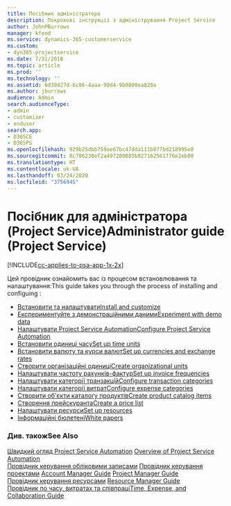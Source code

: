 ```yaml
---
title: Посібник адміністратора
description: Покрокові інструкції з адміністрування Project Service
author: JohnPBurrows
manager: kfend
ms.service: dynamics-365-customerservice
ms.custom:
- dyn365-projectservice
ms.date: 7/31/2018
ms.topic: article
ms.prod: ''
ms.technology: ''
ms.assetid: 6d30427d-6c86-4aaa-99d4-9b0800ea820a
ms.author: jburrows
audience: Admin
search.audienceType:
- admin
- customizer
- enduser
search.app:
- D365CE
- D365PS
ms.openlocfilehash: 929b25dbb759ae67bc47dda111b877bd218995e0
ms.sourcegitcommit: 8c786230ef2a497280885b827162561776e2eb00
ms.translationtype: HT
ms.contentlocale: uk-UA
ms.lasthandoff: 03/24/2020
ms.locfileid: "3756945"
---
```

# <a name="administrator-guide-project-service"></a><span data-ttu-id="baa4d-103">Посібник для адміністратора (Project Service)</span><span class="sxs-lookup"><span data-stu-id="baa4d-103">Administrator guide (Project Service)</span></span>

[!INCLUDE[cc-applies-to-psa-app-1x-2x](../includes/cc-applies-to-psa-app-1x-2x.md)]

<span data-ttu-id="baa4d-104">Цей провідник ознайомить вас із процесом встановлювання та налаштування:</span><span class="sxs-lookup"><span data-stu-id="baa4d-104">This guide takes you through the process of installing and configuing :</span></span>  
  
- [<span data-ttu-id="baa4d-105">Встановити та налаштувати</span><span class="sxs-lookup"><span data-stu-id="baa4d-105">Install and customize</span></span>](install-customize.md)
- [<span data-ttu-id="baa4d-106">Експериментуйте з демонстраційними даними</span><span class="sxs-lookup"><span data-stu-id="baa4d-106">Experiment with demo data</span></span>](use-demo-data.md)
- [<span data-ttu-id="baa4d-107">Налаштувати Project Service Automation</span><span class="sxs-lookup"><span data-stu-id="baa4d-107">Configure Project Service Automation</span></span>](configure.md)
- [<span data-ttu-id="baa4d-108">Встановити одиниці часу</span><span class="sxs-lookup"><span data-stu-id="baa4d-108">Set up time units</span></span>](set-up-time-units.md)
- [<span data-ttu-id="baa4d-109">Встановити валюту та курси валют</span><span class="sxs-lookup"><span data-stu-id="baa4d-109">Set up currencies and exchange rates</span></span>](set-up-currencies-exchange-rates.md)
- [<span data-ttu-id="baa4d-110">Створити організаційні одиниці</span><span class="sxs-lookup"><span data-stu-id="baa4d-110">Create organizational units</span></span>](create-organizational-units.md)
- [<span data-ttu-id="baa4d-111">Налаштувати частоту рахунків-фактур</span><span class="sxs-lookup"><span data-stu-id="baa4d-111">Set up invoice frequencies</span></span>](set-up-invoice-frequencies.md)
- [<span data-ttu-id="baa4d-112">Налаштувати категорії транзакцій</span><span class="sxs-lookup"><span data-stu-id="baa4d-112">Configure transaction categories</span></span>](configure-transaction-categories.md)
- [<span data-ttu-id="baa4d-113">Налаштувати категорії витрат</span><span class="sxs-lookup"><span data-stu-id="baa4d-113">Configure expense categories</span></span>](configure-expense-categories.md)
- [<span data-ttu-id="baa4d-114">Створити об'єкти каталогу продуктів</span><span class="sxs-lookup"><span data-stu-id="baa4d-114">Create product catalog items</span></span>](create-product-catalog-items.md)
- [<span data-ttu-id="baa4d-115">Створення прейскуранта</span><span class="sxs-lookup"><span data-stu-id="baa4d-115">Create a price list</span></span>](create-price-list.md)
- [<span data-ttu-id="baa4d-116">Налаштувати ресурси</span><span class="sxs-lookup"><span data-stu-id="baa4d-116">Set up resources</span></span>](set-up-resources.md)
- [<span data-ttu-id="baa4d-117">Інформаційні бюлетені</span><span class="sxs-lookup"><span data-stu-id="baa4d-117">White papers</span></span>](white-papers.md)
  
### <a name="see-also"></a><span data-ttu-id="baa4d-118">Див. також</span><span class="sxs-lookup"><span data-stu-id="baa4d-118">See Also</span></span>  
 <span data-ttu-id="baa4d-119">[Швидкий огляд Project Service Automation](../project-service/overview.md)  </span><span class="sxs-lookup"><span data-stu-id="baa4d-119">[Overview of Project Service Automation](../project-service/overview.md)  </span></span>  
 <span data-ttu-id="baa4d-120">[Провідник керування обліковими записами](../project-service/account-manager-guide.md) [Провідник керування проектами](../project-service/project-manager-guide.md) </span><span class="sxs-lookup"><span data-stu-id="baa4d-120">[Account Manager Guide](../project-service/account-manager-guide.md) [Project Manager Guide](../project-service/project-manager-guide.md) </span></span>  
 <span data-ttu-id="baa4d-121">[Провідник керування ресурсами](../project-service/resource-manager-guide.md) </span><span class="sxs-lookup"><span data-stu-id="baa4d-121">[Resource Manager Guide](../project-service/resource-manager-guide.md) </span></span>  
 [<span data-ttu-id="baa4d-122">Провідник по часу, витратах та співпраці</span><span class="sxs-lookup"><span data-stu-id="baa4d-122">Time, Expense, and Collaboration Guide</span></span>](../project-service/time-expense-collaboration-guide.md)
